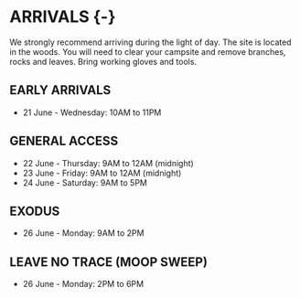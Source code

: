 # ARRIVALS {-}

We strongly recommend arriving during the light of day. The site is located in the woods. You will need to clear your campsite and remove branches, rocks and leaves. Bring working gloves and tools.

<h2><span> EARLY ARRIVALS </span></h2> 

* 21 June - Wednesday: 10AM to 11PM  

<h2><span> GENERAL ACCESS </span></h2> 

* 22 June - Thursday: 9AM to 12AM (midnight)
* 23 June - Friday: 9AM to 12AM (midnight)
* 24 June - Saturday: 9AM to 5PM

<h2><span> EXODUS </span></h2> 

* 26 June - Monday: 9AM to 2PM

<h2><span> LEAVE NO TRACE (MOOP SWEEP) </span></h2> 

* 26 June - Monday: 2PM to 6PM


